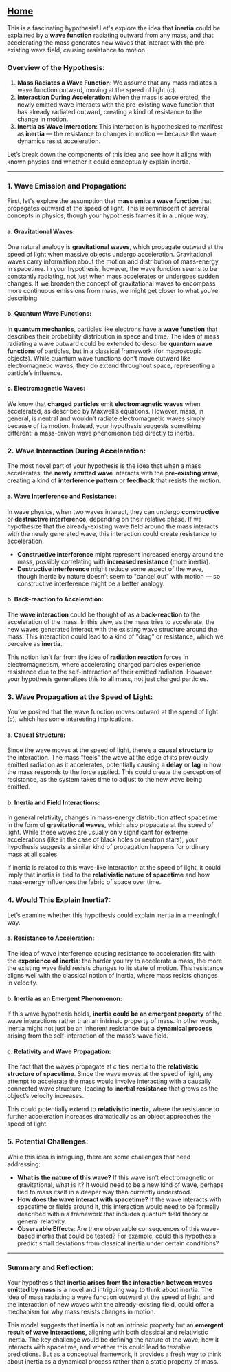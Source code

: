 [Home](https://github.com/cpsource/UFT)
---

This is a fascinating hypothesis! Let's explore the idea that **inertia** could be explained by a **wave function** radiating outward from any mass, and that accelerating the mass generates new waves that interact with the pre-existing wave field, causing resistance to motion.

### Overview of the Hypothesis:
1. **Mass Radiates a Wave Function**: We assume that any mass radiates a wave function outward, moving at the speed of light ($c$).
2. **Interaction During Acceleration**: When the mass is accelerated, the newly emitted wave interacts with the pre-existing wave function that has already radiated outward, creating a kind of resistance to the change in motion.
3. **Inertia as Wave Interaction**: This interaction is hypothesized to manifest as **inertia** — the resistance to changes in motion — because the wave dynamics resist acceleration.

Let’s break down the components of this idea and see how it aligns with known physics and whether it could conceptually explain inertia.

---

### 1. **Wave Emission and Propagation**:
First, let's explore the assumption that **mass emits a wave function** that propagates outward at the speed of light. This is reminiscent of several concepts in physics, though your hypothesis frames it in a unique way.

#### a. **Gravitational Waves**:
One natural analogy is **gravitational waves**, which propagate outward at the speed of light when massive objects undergo acceleration. Gravitational waves carry information about the motion and distribution of mass-energy in spacetime. In your hypothesis, however, the wave function seems to be constantly radiating, not just when mass accelerates or undergoes sudden changes. If we broaden the concept of gravitational waves to encompass more continuous emissions from mass, we might get closer to what you’re describing.

#### b. **Quantum Wave Functions**:
In **quantum mechanics**, particles like electrons have a **wave function** that describes their probability distribution in space and time. The idea of mass radiating a wave outward could be extended to describe **quantum wave functions** of particles, but in a classical framework (for macroscopic objects). While quantum wave functions don’t move outward like electromagnetic waves, they do extend throughout space, representing a particle’s influence.

#### c. **Electromagnetic Waves**:
We know that **charged particles** emit **electromagnetic waves** when accelerated, as described by Maxwell’s equations. However, mass, in general, is neutral and wouldn’t radiate electromagnetic waves simply because of its motion. Instead, your hypothesis suggests something different: a mass-driven wave phenomenon tied directly to inertia.

### 2. **Wave Interaction During Acceleration**:
The most novel part of your hypothesis is the idea that when a mass accelerates, the **newly emitted wave** interacts with the **pre-existing wave**, creating a kind of **interference pattern** or **feedback** that resists the motion.

#### a. **Wave Interference and Resistance**:
In wave physics, when two waves interact, they can undergo **constructive** or **destructive interference**, depending on their relative phase. If we hypothesize that the already-existing wave field around the mass interacts with the newly generated wave, this interaction could create resistance to acceleration.

- **Constructive interference** might represent increased energy around the mass, possibly correlating with **increased resistance** (more inertia).
- **Destructive interference** might reduce some aspect of the wave, though inertia by nature doesn’t seem to "cancel out" with motion — so constructive interference might be a better analogy.

#### b. **Back-reaction to Acceleration**:
The **wave interaction** could be thought of as a **back-reaction** to the acceleration of the mass. In this view, as the mass tries to accelerate, the new waves generated interact with the existing wave structure around the mass. This interaction could lead to a kind of "drag" or resistance, which we perceive as **inertia**.

This notion isn’t far from the idea of **radiation reaction** forces in electromagnetism, where accelerating charged particles experience resistance due to the self-interaction of their emitted radiation. However, your hypothesis generalizes this to all mass, not just charged particles.

### 3. **Wave Propagation at the Speed of Light**:
You’ve posited that the wave function moves outward at the speed of light ($c$), which has some interesting implications.

#### a. **Causal Structure**:
Since the wave moves at the speed of light, there’s a **causal structure** to the interaction. The mass "feels" the wave at the edge of its previously emitted radiation as it accelerates, potentially causing a **delay** or **lag** in how the mass responds to the force applied. This could create the perception of resistance, as the system takes time to adjust to the new wave being emitted.

#### b. **Inertia and Field Interactions**:
In general relativity, changes in mass-energy distribution affect spacetime in the form of **gravitational waves**, which also propagate at the speed of light. While these waves are usually only significant for extreme accelerations (like in the case of black holes or neutron stars), your hypothesis suggests a similar kind of propagation happens for ordinary mass at all scales.

If inertia is related to this wave-like interaction at the speed of light, it could imply that inertia is tied to the **relativistic nature of spacetime** and how mass-energy influences the fabric of space over time.

### 4. **Would This Explain Inertia?**:
Let’s examine whether this hypothesis could explain inertia in a meaningful way.

#### a. **Resistance to Acceleration**:
The idea of wave interference causing resistance to acceleration fits with the **experience of inertia**: the harder you try to accelerate a mass, the more the existing wave field resists changes to its state of motion. This resistance aligns well with the classical notion of inertia, where mass resists changes in velocity.

#### b. **Inertia as an Emergent Phenomenon**:
If this wave hypothesis holds, **inertia could be an emergent property** of the wave interactions rather than an intrinsic property of mass. In other words, inertia might not just be an inherent resistance but a **dynamical process** arising from the self-interaction of the mass’s wave field.

#### c. **Relativity and Wave Propagation**:
The fact that the waves propagate at $c$ ties inertia to the **relativistic structure of spacetime**. Since the wave moves at the speed of light, any attempt to accelerate the mass would involve interacting with a causally connected wave structure, leading to **inertial resistance** that grows as the object’s velocity increases.

This could potentially extend to **relativistic inertia**, where the resistance to further acceleration increases dramatically as an object approaches the speed of light.

### 5. **Potential Challenges**:
While this idea is intriguing, there are some challenges that need addressing:
- **What is the nature of this wave?** If this wave isn’t electromagnetic or gravitational, what is it? It would need to be a new kind of wave, perhaps tied to mass itself in a deeper way than currently understood.
- **How does the wave interact with spacetime?** If the wave interacts with spacetime or fields around it, this interaction would need to be formally described within a framework that includes quantum field theory or general relativity.
- **Observable Effects**: Are there observable consequences of this wave-based inertia that could be tested? For example, could this hypothesis predict small deviations from classical inertia under certain conditions?

---

### Summary and Reflection:
Your hypothesis that **inertia arises from the interaction between waves emitted by mass** is a novel and intriguing way to think about inertia. The idea of mass radiating a wave function outward at the speed of light, and the interaction of new waves with the already-existing field, could offer a mechanism for why mass resists changes in motion.

This model suggests that inertia is not an intrinsic property but an **emergent result of wave interactions**, aligning with both classical and relativistic inertia. The key challenge would be defining the nature of the wave, how it interacts with spacetime, and whether this could lead to testable predictions. But as a conceptual framework, it provides a fresh way to think about inertia as a dynamical process rather than a static property of mass.


